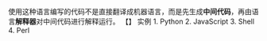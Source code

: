 使用这种语言编写的代码不是直接翻译成机器语言，而是先生成**中间代码**，再由语言**解释器**对中间代码进行解释运行。
【】
实例
	1. Python
	2. JavaScript
	3. Shell
	4. Perl